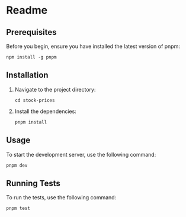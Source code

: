 # Readme

## Prerequisites

Before you begin, ensure you have installed the latest version of pnpm:

```shell
npm install -g pnpm
```

## Installation

1. Navigate to the project directory:

    ```shell
    cd stock-prices
    ```

2. Install the dependencies:

    ```shell
    pnpm install
    ```

## Usage

To start the development server, use the following command:

```shell
pnpm dev
```

## Running Tests

To run the tests, use the following command:

```shell
pnpm test
```
